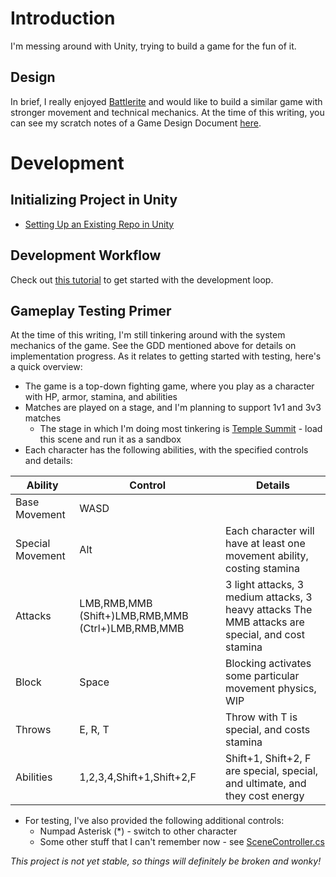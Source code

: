 # Introduction
I'm messing around with Unity, trying to build a game for the fun of it.

## Design
In brief, I really enjoyed [Battlerite](https://store.steampowered.com/app/504370/Battlerite/) and would like to build a similar game with stronger movement and technical mechanics. At the time of this writing, you can see my scratch notes of a Game Design Document [here](https://hickory-bamboo-ea4.notion.site/Brawler-48147dfaabd54280aad6ffeda98289f1?pvs=4).


# Development
## Initializing Project in Unity
- [Setting Up an Existing Repo in Unity](https://stackoverflow.com/a/71301724/3600382)

## Development Workflow
Check out [this tutorial](https://www.youtube.com/watch?v=XtQMytORBmM) to get started with the development loop.

## Gameplay Testing Primer
At the time of this writing, I'm still tinkering around with the system mechanics of the game. See the GDD mentioned above for details on implementation progress. As it relates to getting started with testing, here's a quick overview:
- The game is a top-down fighting game, where you play as a character with HP, armor, stamina, and abilities
- Matches are played on a stage, and I'm planning to support 1v1 and 3v3 matches
	- The stage in which I'm doing most tinkering is [Temple Summit](Assets\Scenes\TempleSummit.unity) - load this scene and run it as a sandbox
- Each character has the following abilities, with the specified controls and details:

| Ability			| Control												| Details																						  	|
|-------------------|-------------------------------------------------------|---------------------------------------------------------------------------------------------------|
| Base Movement		| WASD													|																								 	|
| Special Movement	| Alt													| Each character will have at least one movement ability, costing stamina						 	|
| Attacks			| LMB,RMB,MMB (Shift+)LMB,RMB,MMB (Ctrl+)LMB,RMB,MMB	| 3 light attacks, 3 medium attacks, 3 heavy attacks The MMB attacks are special, and cost stamina	|
| Block				| Space													| Blocking activates some particular movement physics, WIP											|
| Throws			| E, R, T												| Throw with T is special, and costs stamina														|
| Abilities			| 1,2,3,4,Shift+1,Shift+2,F								| Shift+1, Shift+2, F are special, special, and ultimate, and they cost energy						|

- For testing, I've also provided the following additional controls:
	- Numpad Asterisk (*) - switch to other character
	- Some other stuff that I can't remember now - see [SceneController.cs](Assets\Scenes\SceneController.cs)

_This project is not yet stable, so things will definitely be broken and wonky!_